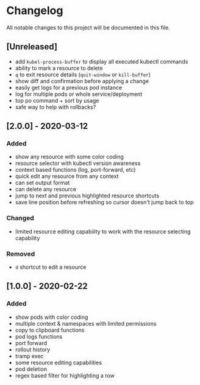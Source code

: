 # Changelog
All notable changes to this project will be documented in this file.

## [Unreleased]
- add `kubel-process-buffer` to display all executed kubectl commands
- ability to mark a resource to delete
- `q` to exit resource details (`quit-window` or `kill-buffer`)
- show diff and confirmation before applying a change
- easily get logs for a previous pod instance
- log for multiple pods or whole service/deployment
- top po command + sort by usage
- safe way to help with rollbacks?

## [2.0.0] - 2020-03-12
### Added
- show any resource with some color coding
- resource selector with kubectl version awareness
- context based functions (log, port-forward, etc)
- quick edit any resource from any context
- can set output format
- can delete any resource
- jump to next and previous highlighted resource shortcuts
- save line position before refreshing so cursor doesn't jump back to top

### Changed
- limited resource editing capability to work with the resource selecting capability

### Removed
- `d` shortcut to edit a resource

## [1.0.0] - 2020-02-22
### Added
- show pods with color coding
- multiple context & namespaces with limited permissions
- copy to clipboard functions
- pod logs functions
- port forward
- rollout history
- tramp exec
- some resource editing capabilities
- pod deletion
- regex based filter for highlighting a row
